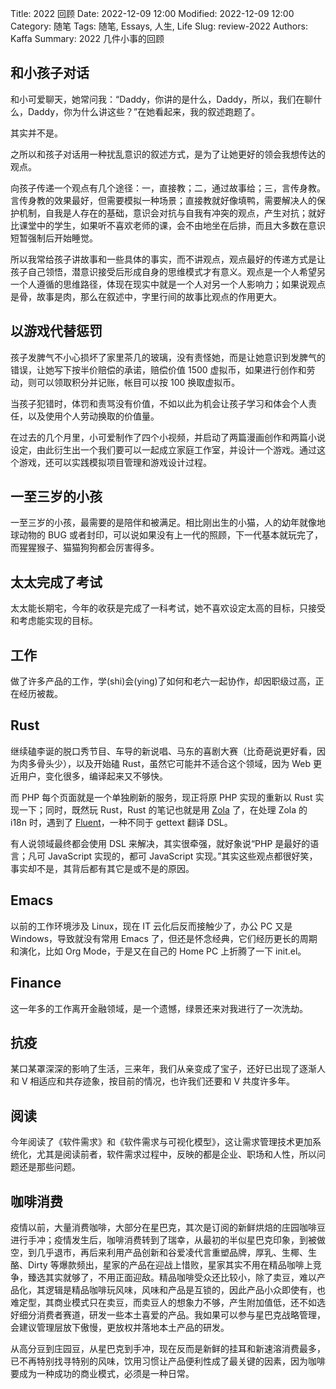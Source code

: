 Title: 2022 回顾
Date: 2022-12-09 12:00
Modified: 2022-12-09 12:00
Category: 随笔
Tags: 随笔, Essays, 人生, Life
Slug: review-2022
Authors: Kaffa
Summary: 2022 几件小事的回顾


## 和小孩子对话

和小可爱聊天，她常问我：“Daddy，你讲的是什么，Daddy，所以，我们在聊什么，Daddy，你为什么讲这些？”在她看起来，我的叙述跑题了。

其实并不是。

之所以和孩子对话用一种扰乱意识的叙述方式，是为了让她更好的领会我想传达的观点。

向孩子传递一个观点有几个途径：一，直接教；二，通过故事给；三，言传身教。言传身教的效果最好，但需要模拟一种场景；直接教就好像填鸭，需要解决人的保护机制，自我是人存在的基础，意识会对抗与自我有冲突的观点，产生对抗；就好比课堂中的学生，如果听不喜欢老师的课，会不由地坐在后排，而且大多数在意识短暂强制后开始睡觉。

所以我常给孩子讲故事和一些具体的事实，而不讲观点，观点最好的传递方式是让孩子自己领悟，潜意识接受后形成自身的思维模式才有意义。观点是一个人希望另一个人遵循的思维路径，体现在现实中就是一个人对另一个人影响力；如果说观点是骨，故事是肉，那么在叙述中，字里行间的故事比观点的作用更大。

## 以游戏代替惩罚

孩子发脾气不小心损坏了家里茶几的玻璃，没有责怪她，而是让她意识到发脾气的错误，让她写下按半价赔偿的承诺，赔偿价值 1500 虚拟币，如果进行创作和劳动，则可以领取积分并记账，帐目可以按 100 换取虚拟币。

当孩子犯错时，体罚和责骂没有价值，不如以此为机会让孩子学习和体会个人责任，以及使用个人劳动换取的价值量。

在过去的几个月里，小可爱制作了四个小视频，并启动了两篇漫画创作和两篇小说设定，由此衍生出一个我们要可以一起成立家庭工作室，并设计一个游戏。通过这个游戏，还可以实践模拟项目管理和游戏设计过程。

## 一至三岁的小孩

一至三岁的小孩，最需要的是陪伴和被满足。相比刚出生的小猫，人的幼年就像地球动物的 BUG 或者封印，可以说如果没有上一代的照顾，下一代基本就玩完了，而猩猩猴子、猫猫狗狗都会厉害得多。

## 太太完成了考试

太太能长期宅，今年的收获是完成了一科考试，她不喜欢设定太高的目标，只接受和考虑能实现的目标。

## 工作

做了许多产品的工作，学(shi)会(ying)了如何和老六一起协作，却因职级过高，正在经历被裁。

## Rust

继续磕李诞的脱口秀节目、车导的新说唱、马东的喜剧大赛（比奇葩说更好看，因为肉多骨头少），以及开始磕 Rust，虽然它可能并不适合这个领域，因为 Web 更近用户，变化很多，编译起来又不够快。

而 PHP 每个页面就是一个单独刷新的服务，现正将原 PHP 实现的重新以 Rust 实现一下；同时，既然玩 Rust，Rust 的笔记也就是用 [Zola][1] 了，在处理 Zola 的 i18n 时，遇到了 [Fluent][2]，一种不同于 gettext 翻译 DSL。

有人说领域最终都会使用 DSL 来解决，其实很牵强，就好象说“PHP 是最好的语言；凡可 JavaScript 实现的，都可 JavaScript 实现。”其实这些观点都很好笑，事实却不是，其背后都有其它是或不是的原因。

## Emacs

以前的工作环境涉及 Linux，现在 IT 云化后反而接触少了，办公 PC 又是 Windows，导致就没有常用 Emacs 了，但还是怀念经典，它们经历更长的周期和演化，比如 Org Mode，于是又在自己的 Home PC 上折腾了一下 init.el。

## Finance

这一年多的工作离开金融领域，是一个遗憾，绿景还来对我进行了一次洗劫。

## 抗疫

某口某罩深深的影响了生活，三来年，我们从亲变成了宝子，还好已出现了逐渐人和 V 相适应和共存迹象，按目前的情况，也许我们还要和 V 共度许多年。

## 阅读

今年阅读了《软件需求》和《软件需求与可视化模型》，这让需求管理技术更加系统化，尤其是阅读前者，软件需求过程中，反映的都是企业、职场和人性，所以问题还是那些问题。

## 咖啡消费

疫情以前，大量消费咖啡，大部分在星巴克，其次是订阅的新鲜烘焙的庄园咖啡豆进行手冲；疫情发生后，咖啡消费转到了瑞幸，从最初的半似星巴克印象，到被做空，到几乎退市，再后来利用产品创新和谷爱凌代言重塑品牌，厚乳、生椰、生酪、Dirty 等爆款频出，星家的产品在迎战上惜败，星家其实不用在精品咖啡上竞争，臻选其实就够了，不用正面迎敌。精品咖啡受众还比较小，除了卖豆，难以产品化，其逻辑是精品咖啡玩风味，风味和产品是互锁的，因此产品小众即使有，也难定型，其商业模式只在卖豆，而卖豆人的想象力不够，产生附加值低，还不如选好细分消费者赛道，研发一些本土喜爱的产品。我如果可以参与星巴克战略管理，会建议管理层放下傲慢，更放权并落地本土产品的研发。

从高分豆到庄园豆，从星巴克到手冲，现在反而是新鲜的挂耳和新速溶消费最多，已不再特别找寻特别的风味，饮用习惯让产品便利性成了最关键的因素，因为咖啡要成为一种成功的商业模式，必须是一种日常。



[1]: https://www.getzola.org
[2]: https://projectfluent.org
